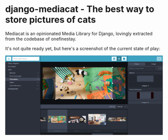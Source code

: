 django-mediacat - The best way to store pictures of cats
========================================================

Mediacat is an opinionated Media Library for Django, lovingly extracted from the codebase of onefinestay.

It's not quite ready yet, but here's a screenshot of the current state of play:

![Mediacat Screenshot](docs/screenshot.png?raw=true)
